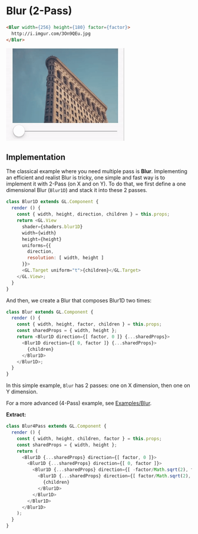 # Blur (2-Pass)

```html
<Blur width={256} height={180} factor={factor}>
  http://i.imgur.com/3On9QEu.jpg
</Blur>
```

![](7.gif)

## Implementation

The classical example where you need multiple pass is **Blur**.
Implementing an efficient and realist Blur is tricky,
one simple and fast way is to implement it with 2-Pass (on X and on Y).
To do that, we first define a one dimensional Blur (`Blur1D`)
and stack it into these 2 passes.

```js
class Blur1D extends GL.Component {
  render () {
    const { width, height, direction, children } = this.props;
    return <GL.View
      shader={shaders.blur1D}
      width={width}
      height={height}
      uniforms={{
        direction,
        resolution: [ width, height ]
      }}>
      <GL.Target uniform="t">{children}</GL.Target>
    </GL.View>;
  }
}
```

And then, we create a Blur that composes Blur1D two times:

```js
class Blur extends GL.Component {
  render () {
    const { width, height, factor, children } = this.props;
    const sharedProps = { width, height };
    return <Blur1D direction={[ factor, 0 ]} {...sharedProps}>
      <Blur1D direction={[ 0, factor ]} {...sharedProps}>
        {children}
      </Blur1D>
    </Blur1D>;
  }
}
```

In this simple example, `Blur` has 2 passes: one on X dimension, then one on Y dimension.

For a more advanced (4-Pass) example, see [Examples/Blur](https://github.com/ProjectSeptemberInc/gl-react/tree/master/Examples/Blur).

**Extract:**

```js
class Blur4Pass extends GL.Component {
  render () {
    const { width, height, children, factor } = this.props;
    const sharedProps = { width, height };
    return (
      <Blur1D {...sharedProps} direction={[ factor, 0 ]}>
        <Blur1D {...sharedProps} direction={[ 0, factor ]}>
          <Blur1D {...sharedProps} direction={[ -factor/Math.sqrt(2), factor/Math.sqrt(2) ]}>
            <Blur1D {...sharedProps} direction={[ factor/Math.sqrt(2), factor/Math.sqrt(2) ]}>
              {children}
            </Blur1D>
          </Blur1D>
        </Blur1D>
      </Blur1D>
    );
  }
}
```
